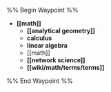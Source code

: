 %% Begin Waypoint %%
- **[[math]]**
	- **[[analytical geometry]]**
	- **calculus**
	- **linear algebra**
	- [[math]]
	- **[[network science]]**
	- **[[wiki/math/terms/terms]]**

%% End Waypoint %%
